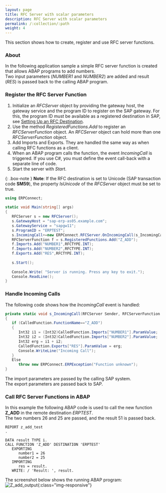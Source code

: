 ```yaml
---
layout: page
title: RFC Server with scalar parameters
description: RFC Server with scalar parameters
permalink: /:collection/:path
weight: 4
---
```


This section shows how to create, register and use RFC server functions.

### About

In the following application sample a simple RFC server function is created that allows ABAP programs to add numbers.<br>
Two input parameters (*NUMBER1* and *NUMBER2*) are added and result (*RES*) is passed back to the calling ABAP program.  

### Register the RFC Server Function

1. Initialize an *RFCServer* object by providing the gateway host, the gateway service and the program ID to register on the SAP gateway.
For this, the program ID must be available as a registered destination in SAP, see [Setting Up an RFC Destination](https://help.theobald-software.com/en/erpconnect/rfc-server/maintaining-rfc-destinations#setting-up-an-rfc-destination). 
2. Use the method *RegisteredFunctions.Add* to register an *RFCServerFunction* object.
An *RFCServer* object can hold more than one *RFCServerFunction* object.  
3. Add Imports and Exports. They are handled the same way as when calling RFC functions as a client. 
4. When an ABAP program calls the function, the event *IncomingCall* is triggered. 
If you use C#, you must define the event call-back with a separate line of code.  
5. Start the server with *Start*.

{: .box-note }
**Note**: If the RFC destination is set to Unicode (SAP transaction code **SM59**), the property *IsUnicode* of the *RFCServer* object must be set to true.

```csharp
using ERPConnect; 
  
static void Main(string[] args) 
{ 
   RFCServer s = new RFCServer();
   s.GatewayHost = "sap-erp-as05.example.com"; 
   s.GatewayService = "sapgw11"; 
   s.ProgramID = "ERPTEST"; 
   s.IncomingCall+=new ERPConnect.RFCServer.OnIncomingCall(s_IncomingCall); 
   RFCServerFunction f = s.RegisteredFunctions.Add("Z_ADD"); 
   f.Imports.Add("NUMBER1",RFCTYPE.INT); 
   f.Imports.Add("NUMBER2",RFCTYPE.INT); 
   f.Exports.Add("RES",RFCTYPE.INT); 
  
   s.Start(); 
  
   Console.Write( "Server is running. Press any key to exit."); 
   Console.ReadLine(); 
}
```

  
### Handle Incoming Calls
 
The following code shows how the *IncomingCall* event is handled:

```csharp
private static void s_IncomingCall(RFCServer Sender, RFCServerFunction CalledFunction) 
{ 
   if (CalledFunction.FunctionName=="Z_ADD") 
   { 
      Int32 i1 = (Int32)CalledFunction.Imports["NUMBER1"].ParamValue; 
      Int32 i2 = (Int32)CalledFunction.Imports["NUMBER2"].ParamValue; 
      Int32 erg = i1 + i2; 
      CalledFunction.Exports["RES"].ParamValue = erg; 
      Console.WriteLine("Incoming Call"); 
   } 
   Else 
      throw new ERPConnect.ERPException("Function unknown"); 
}
```

The import parameters are passed by the calling SAP system. <br>
The export parameters are passed back to SAP.<br>

### Call RFC Server Functions in ABAP

In this example the following ABAP code is used to call the new function **Z_ADD** in the remote destination *ERPTEST*. <br>
The two numbers 26 and 25 are passed, and the result 51 is passed back. 

```abap
REPORT z_add_test 
. 
  
DATA result TYPE i.
CALL FUNCTION 'Z_ADD' DESTINATION 'ERPTEST' 
   EXPORTING 
      number1 = 26 
      number2 = 25 
   IMPORTING 
      res = result. 
   WRITE: / 'Result: ', result.  
```

The screenshot below shows the running ABAP program:<br>
![Z_add_output](/img/contents/Z_add_output.jpg){:class="img-responsive"}